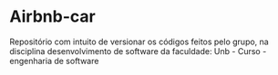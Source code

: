 # Airbnb-car
Repositório com intuito de versionar os códigos feitos pelo grupo, na disciplina desenvolvimento de software da faculdade: Unb - Curso - engenharia de software
